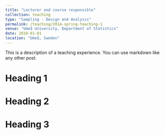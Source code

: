 ```yaml
---
title: "Lecturer and course responsible"
collection: teaching
type: "Sampling - Design and Analysis"
permalink: /teaching/2014-spring-teaching-1
venue: "Umeå University, Department of Statistics"
date: 2018-01-01
location: "Umeå, Sweden"
---
```


This is a description of a teaching experience. You can use markdown like any other post.

Heading 1
======

Heading 2
======

Heading 3
======
